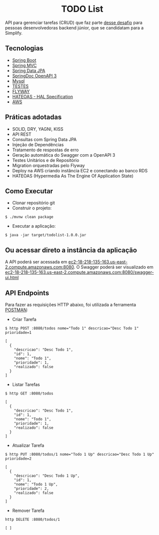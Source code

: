 <h1 align="center">
  TODO List
</h1>

API para gerenciar tarefas (CRUD) que faz parte [desse desafio](https://github.com/simplify-liferay/desafio-junior-backend-simplify) para pessoas desenvolvedoras backend júnior, que se candidatam para a Simplify.


## Tecnologias
 
- [Spring Boot](https://spring.io/projects/spring-boot)
- [Spring MVC](https://docs.spring.io/spring-framework/reference/web/webmvc.html)
- [Spring Data JPA](https://spring.io/projects/spring-data-jpa)
- [SpringDoc OpenAPI 3](https://springdoc.org/v2/#spring-webflux-support)
- [Mysql](https://dev.mysql.com/downloads/)
- [TESTES](https://www.youtube.com/watch?v=N1UkkK4jIHM)
- [FLYWAY](https://flywaydb.org/) 
- [HATEOAS - HAL Specification](https://docs.spring.io/spring-hateoas/docs/current/reference/html/)
- [AWS](https://aws.amazon.com)

## Práticas adotadas

- SOLID, DRY, YAGNI, KISS
- API REST
- Consultas com Spring Data JPA
- Injeção de Dependências
- Tratamento de respostas de erro
- Geração automática do Swagger com a OpenAPI 3
- Testes Unitários e de Repositório
- Migration orquestradas pelo Flyway
- Deploy na AWS criando instância EC2 e conectando ao banco RDS
- HATEOAS (Hypermedia As The Engine Of Application State)

## Como Executar

- Clonar repositório git
- Construir o projeto:
```
$ ./mvnw clean package
```
- Executar a aplicação:
```
$ java -jar target/todolist-1.0.0.jar
```

## Ou acessar direto a instância da aplicação

A API poderá ser acessada em [ec2-18-218-135-163.us-east-2.compute.amazonaws.com:8080](http://ec2-18-218-135-163.us-east-2.compute.amazonaws.com:8080).
O Swagger poderá ser visualizado em [ec2-18-218-135-163.us-east-2.compute.amazonaws.com:8080/swagger-ui.html](http://ec2-18-218-135-163.us-east-2.compute.amazonaws.com:8080/swagger-ui.html)

## API Endpoints

Para fazer as requisições HTTP abaixo, foi utilizada a ferramenta [POSTMAN](https://www.postman.com/):

- Criar Tarefa 
```
$ http POST :8080/todos nome="Todo 1" descricao="Desc Todo 1" prioridade=1

[
  {
    "descricao": "Desc Todo 1",
    "id": 1,
    "nome": "Todo 1",
    "prioridade": 1,
    "realizado": false
  }
]
```

- Listar Tarefas
```
$ http GET :8080/todos

[
  {
    "descricao": "Desc Todo 1",
    "id": 1,
    "nome": "Todo 1",
    "prioridade": 1,
    "realizado": false
  }
]
```

- Atualizar Tarefa
```
$ http PUT :8080/todos/1 nome="Todo 1 Up" descricao="Desc Todo 1 Up" prioridade=2

[
  {
    "descricao": "Desc Todo 1 Up",
    "id": 1,
    "nome": "Todo 1 Up",
    "prioridade": 2,
    "realizado": false
  }
]
```

- Remover Tarefa
```
http DELETE :8080/todos/1

[ ]
```